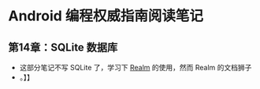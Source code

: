 # Android 编程权威指南阅读笔记

## 第14章：SQLite 数据库 

- 这部分笔记不写 SQLite 了，学习下 [Realm](https://realm.io/) 的使用，然而 Realm 的文档狮子
- 。】】
